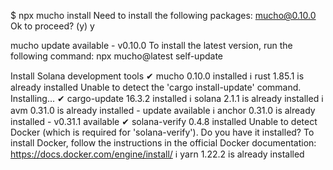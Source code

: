 $ npx mucho install
Need to install the following packages:
mucho@0.10.0
Ok to proceed? (y) y

 mucho update available - v0.10.0 
   To install the latest version, run the following command:
   npx mucho@latest self-update

 Install Solana development tools 
✔ mucho 0.10.0 installed
ℹ rust 1.85.1 is already installed
Unable to detect the 'cargo install-update' command. Installing...
✔ cargo-update 16.3.2 installed
ℹ solana 2.1.1 is already installed
ℹ avm 0.31.0 is already installed - update available
ℹ anchor 0.31.0 is already installed - v0.31.1 available
✔ solana-verify 0.4.8 installed
Unable to detect Docker (which is required for 'solana-verify'). Do you have it installed?
To install Docker, follow the instructions in the official Docker documentation: 
https://docs.docker.com/engine/install/
ℹ yarn 1.22.2 is already installed
